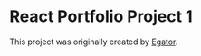 # React Portfolio Project 1

This project was originally created by [Egator](https://www.youtube.com/@EGATORTUTORIALS). 
